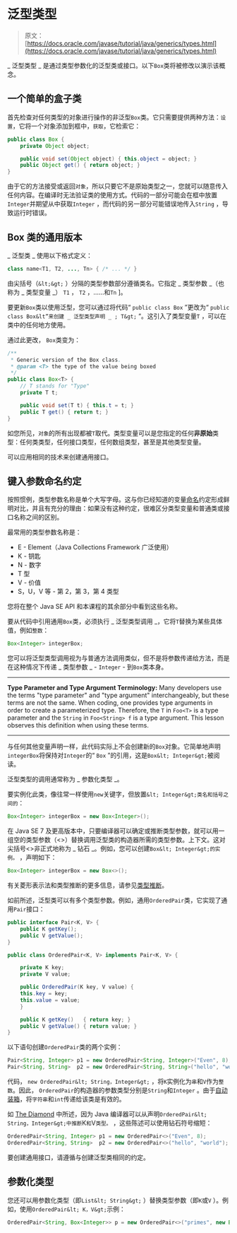 # 泛型类型

> 原文： [https://docs.oracle.com/javase/tutorial/java/generics/types.html](https://docs.oracle.com/javase/tutorial/java/generics/types.html)

_ 泛型类型 _ 是通过类型参数化的泛型类或接口。以下`Box`类将被修改以演示该概念。

## 一个简单的盒子类

首先检查对任何类型的对象进行操作的非泛型`Box`类。它只需要提供两种方法：`设置`，它将一个对象添加到框中，`获取`，它检索它：

```java
public class Box {
    private Object object;

    public void set(Object object) { this.object = object; }
    public Object get() { return object; }
}

```

由于它的方法接受或返回`对象`，所以只要它不是原始类型之一，您就可以随意传入任何内容。在编译时无法验证类的使用方式。代码的一部分可能会在框中放置`Integer`并期望从中获取`Integer` ，而代码的另一部分可能错误地传入`String` ，导致运行时错误。

## Box 类的通用版本

_ 泛型类 _ 使用以下格式定义：

```java
class name<T1, T2, ..., Tn> { /* ... */ }

```

由尖括号（`&lt;&gt;` ）分隔的类型参数部分遵循类名。它指定 _ 类型参数 _（也称为 _ 类型变量 _） `T1` ， `T2` ，......和`Tn` ]。

要更新`Box`类以使用泛型，您可以通过将代码“ `public class Box` ”更改为“ `public class Box&lt”来创建 _ 泛型类型声明 _ ; T&gt;` “。这引入了类型变量`T` ，可以在类中的任何地方使用。

通过此更改， `Box`类变为：

```java
/**
 * Generic version of the Box class.
 * @param <T> the type of the value being boxed
 */
public class Box<T> {
    // T stands for "Type"
    private T t;

    public void set(T t) { this.t = t; }
    public T get() { return t; }
}

```

如您所见，`对象`的所有出现都被`T`取代。类型变量可以是您指定的任何**非原始**类型：任何类类型，任何接口类型，任何数组类型，甚至是其他类型变量。

可以应用相同的技术来创建通用接口。

## 键入参数命名约定

按照惯例，类型参数名称是单个大写字母。这与你已经知道的变量[命名](../nutsandbolts/variables.html#naming)约定形成鲜明对比，并且有充分的理由：如果没有这种约定，很难区分类型变量和普通类或接口名称之间的区别。

最常用的类型参数名称是：

*   E - Element（Java Collections Framework 广泛使用）
*   K - 钥匙
*   N - 数字
*   T 型
*   V - 价值
*   S，U，V 等 - 第 2，第 3，第 4 类型

您将在整个 Java SE API 和本课程的其余部分中看到这些名称。

要从代码中引用通用`Box`类，必须执行 _ 泛型类型调用 _，它将`T`替换为某些具体值，例如`整数`：

```java
Box<Integer> integerBox;

```

您可以将泛型类型调用视为与普通方法调用类似，但不是将参数传递给方法，而是在这种情况下传递 _ 类型参数 _ - `Integer` - 到`Box`类本身。

* * *

**Type Parameter and Type Argument Terminology:** Many developers use the terms "type parameter" and "type argument" interchangeably, but these terms are not the same. When coding, one provides type arguments in order to create a parameterized type. Therefore, the `T` in `Foo<T>` is a type parameter and the `String` in `Foo<String> f` is a type argument. This lesson observes this definition when using these terms.

* * *

与任何其他变量声明一样，此代码实际上不会创建新的`Box`对象。它简单地声明`integerBox`将保持对`Integer`的“ `Box` ”的引用，这是`Box&lt; Integer&gt;`被阅读。

泛型类型的调用通常称为 _ 参数化类型 _。

要实例化此类，像往常一样使用`new`关键字，但放置`&lt; Integer&gt;类名和括号之间的`：

```java
Box<Integer> integerBox = new Box<Integer>();

```

在 Java SE 7 及更高版本中，只要编译器可以确定或推断类型参数，就可以用一组空的类型参数（&lt;&gt;）替换调用泛型类的构造器所需的类型参数。上下文。这对尖括号&lt;&gt;非正式地称为 _ 钻石 _。例如，您可以创建`Box&lt; Integer&gt;的实例。` ，声明如下：

```java
Box<Integer> integerBox = new Box<>();

```

有关菱形表示法和类型推断的更多信息，请参见[类型推断](genTypeInference.html)。

如前所述，泛型类可以有多个类型参数。例如，通用`OrderedPair`类，它实现了通用`Pair`接口：

```java
public interface Pair<K, V> {
    public K getKey();
    public V getValue();
}

public class OrderedPair<K, V> implements Pair<K, V> {

    private K key;
    private V value;

    public OrderedPair(K key, V value) {
	this.key = key;
	this.value = value;
    }

    public K getKey()	{ return key; }
    public V getValue() { return value; }
}

```

以下语句创建`OrderedPair`类的两个实例：

```java
Pair<String, Integer> p1 = new OrderedPair<String, Integer>("Even", 8);
Pair<String, String>  p2 = new OrderedPair<String, String>("hello", "world");

```

代码， `new OrderedPair&lt; String，Integer&gt;` ，将`K`实例化为`串`和`V`作为`整数`。因此， `OrderedPair`的构造器的参数类型分别是`String`和`Integer` 。由于[自动装箱](../data/autoboxing.html)，将`字符串`和`int`传递给该类是有效的。

如 [The Diamond](#diamond) 中所述，因为 Java 编译器可以从声明`OrderedPair&lt; String，Integer&gt;中推断`K`和`V`类型。` ，这些陈述可以使用钻石符号缩短：

```java
OrderedPair<String, Integer> p1 = new OrderedPair<>("Even", 8);
OrderedPair<String, String>  p2 = new OrderedPair<>("hello", "world");

```

要创建通用接口，请遵循与创建泛型类相同的约定。

## 参数化类型

您还可以用参数化类型（即`List&lt; String&gt;` ）替换类型参数（即`K`或`V` ）。例如，使用`OrderedPair&lt; K，V&gt;`示例：

```java
OrderedPair<String, Box<Integer>> p = new OrderedPair<>("primes", new Box<Integer>(...));

```